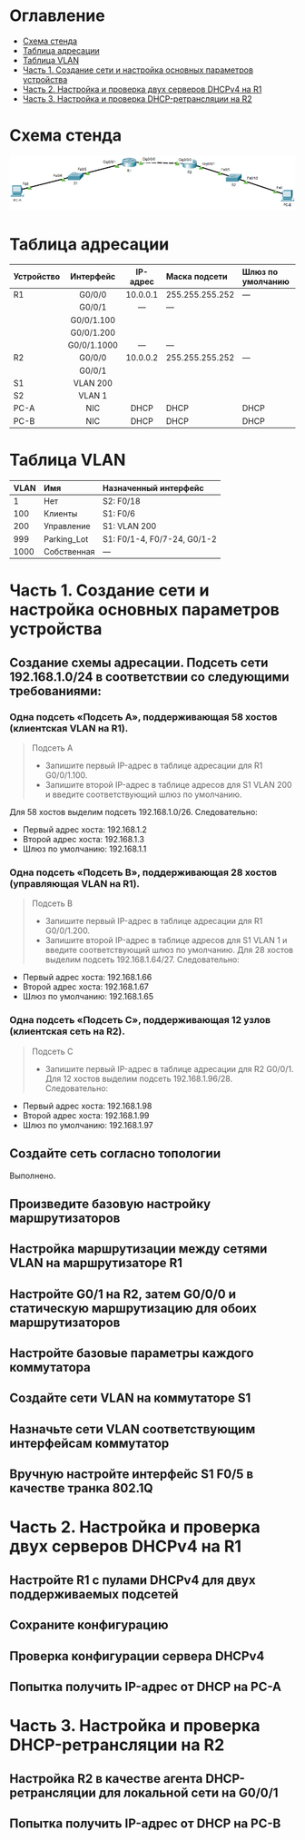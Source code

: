 # Оглавление
* [Схема стенда](#scheme)
* [Таблица адресации](#table1)
* [Таблица VLAN](#table2)
* [Часть 1. Создание сети и настройка основных параметров устройства](#part1)
* [Часть 2. Настройка и проверка двух серверов DHCPv4 на R1](#part2)
* [Часть 3. Настройка и проверка DHCP-ретрансляции на R2](#part3)

# <a name="scheme"></a>Схема стенда
![](scheme.png)

# <a name="table1"></a>Таблица адресации
| Устройство    | Интерфейс          | IP-адрес              | Маска подсети    | Шлюз по умолчанию |
| ------------- | :----------------: | :-------------------: | :--------------- | :---------------- |
| R1            | G0/0/0             | 10.0.0.1              | 255.255.255.252  | —                 |
|               | G0/0/1             | —                     | —                |                   |
|               | G0/0/1.100         |                       |                  |                   |
|               | G0/0/1.200         |                       |                  |                   |
|               | G0/0/1.1000        | —                     | —                |                   |
| R2            | G0/0/0             | 10.0.0.2              | 255.255.255.252  | —                 |
|               | G0/0/1             |                       |                  |                   |
| S1            | VLAN 200           |                       |                  |                   |
| S2            | VLAN 1             |                       |                  |                   |
| PC-A          | NIC                | DHCP                  | DHCP             | DHCP              |
| PC-B          | NIC                | DHCP                  | DHCP             | DHCP              |

# <a name="table2"></a>Таблица VLAN
| VLAN          | Имя                | Назначенный интерфейс                    |
| :------------ | :----------------- | :--------------------------------------- |
| 1             | Нет                | S2: F0/18                                |
| 100           | Клиенты            | S1: F0/6                                 |
| 200           | Управление         | S1: VLAN 200                             |
| 999           | Parking_Lot        | S1: F0/1-4, F0/7-24, G0/1-2              |
| 1000          | Собственная        | —                                        |

# <a name="part1"></a>Часть 1. Создание сети и настройка основных параметров устройства
## Создание схемы адресации. Подсеть сети 192.168.1.0/24 в соответствии со следующими требованиями:
### Одна подсеть «Подсеть A», поддерживающая 58 хостов (клиентская VLAN на R1).
> Подсеть A
> * Запишите первый IP-адрес в таблице адресации для R1 G0/0/1.100.
> * Запишите второй IP-адрес в таблице адресов для S1 VLAN 200 и введите соответствующий шлюз по умолчанию.

Для 58 хостов выделим подсеть 192.168.1.0/26.
Следовательно:
* Первый адрес хоста: 192.168.1.2
* Второй адрес хоста: 192.168.1.3
* Шлюз по умолчанию: 192.168.1.1

### Одна подсеть «Подсеть B», поддерживающая 28 хостов (управляющая VLAN на R1).
> Подсеть B
> * Запишите первый IP-адрес в таблице адресации для R1 G0/0/1.200.
> * Запишите второй IP-адрес в таблице адресов для S1 VLAN 1 и введите соответствующий шлюз по умолчанию.
Для 28 хостов выделим подсеть 192.168.1.64/27.
Следовательно:
* Первый адрес хоста: 192.168.1.66
* Второй адрес хоста: 192.168.1.67
* Шлюз по умолчанию: 192.168.1.65

### Одна подсеть «Подсеть C», поддерживающая 12 узлов (клиентская сеть на R2).
> Подсеть C
> * Запишите первый IP-адрес в таблице адресации для R2 G0/0/1.
Для 12 хостов выделим подсеть 192.168.1.96/28.
Следовательно:
* Первый адрес хоста: 192.168.1.98
* Второй адрес хоста: 192.168.1.99
* Шлюз по умолчанию: 192.168.1.97

## Создайте сеть согласно топологии
Выполнено.

## Произведите базовую настройку маршрутизаторов
## Настройка маршрутизации между сетями VLAN на маршрутизаторе R1
## Настройте G0/1 на R2, затем G0/0/0 и статическую маршрутизацию для обоих маршрутизаторов
## Настройте базовые параметры каждого коммутатора
## Создайте сети VLAN на коммутаторе S1
## Назначьте сети VLAN соответствующим интерфейсам коммутатор
## Вручную настройте интерфейс S1 F0/5 в качестве транка 802.1Q


# <a name="part2"></a>Часть 2. Настройка и проверка двух серверов DHCPv4 на R1
## Настройте R1 с пулами DHCPv4 для двух поддерживаемых подсетей
## Сохраните конфигурацию
## Проверка конфигурации сервера DHCPv4
## Попытка получить IP-адрес от DHCP на PC-A


# <a name="part3"></a>Часть 3. Настройка и проверка DHCP-ретрансляции на R2
## Настройка R2 в качестве агента DHCP-ретрансляции для локальной сети на G0/0/1
## Попытка получить IP-адрес от DHCP на PC-B